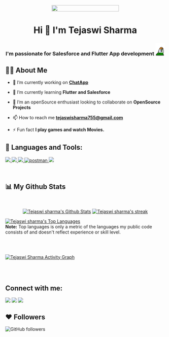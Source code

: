<p align="center">
<a href="#"><img width="65%" height="65%" src="https://camo.githubusercontent.com/2309797487e5e969659a3b545c96151807b04120a9cc2985f632ec94ba00c9f3/68747470733a2f2f6d656469612e67697068792e636f6d2f6d656469612f53576f536b4e36447854737a71494b4571762f67697068792e676966" height="175px"/></a>
</p>

<h1 align="center">Hi 👋 I'm Tejaswi Sharma</h1>
<h3 align="center">I'm passionate for Salesforce and Flutter App development <a target="_blank" rel="noopener noreferrer" href="https://raw.githubusercontent.com/ItsAnunesS/ItsAnunesS/master/src/img/parrots/flags/indiaparrot.gif"><img src="https://raw.githubusercontent.com/ItsAnunesS/ItsAnunesS/master/src/img/parrots/flags/indiaparrot.gif" width="30" height="40" style="max-width:100%;"></a></h3>


## 🙋‍♂️ About Me

- 🔭 I’m currently working on **[ChatApp](https://github.com/tejaswi755/Chat-App)**

- 🌱 I’m currently learning **Flutter and Salesforce**

- 👯 I’m an openSource enthusiast looking to collaborate on **OpenSource Projects**

- 📫 How to reach me **tejaswisharma755@gmail.com**

- ⚡ Fun fact **I play games and watch Movies.**

## 🚀 Languages and Tools:

<p align="left"> 
    <a href="https://flutter.dev/" target="_blank"> <img src="https://img.icons8.com/color/48/000000/flutter.png"/> </a>
    <a href="https://firebase.google.com/" target="_blank"> <img src="https://img.icons8.com/color/46/000000/firebase.png"/> </a>
    <a href="https://devdocs.io/cpp-algorithm/" target="_blank"> <img src="https://img.icons8.com/color/48/000000/c-plus-plus-logo.png"/> </a> 
    <a href="https://postman.com" target="_blank"> <img src="https://www.vectorlogo.zone/logos/getpostman/getpostman-icon.svg" alt="postman" width="45" height="45"/> </a>   
    <a href="https://git-scm.com/" target="_blank"> <img src="https://img.icons8.com/color/48/000000/git.png"/> </a> 
</p>


<br/>



## 📊 My Github Stats

  <br/>
    <p align="center">
    <a href="https://github.com/tejaswi755/github-readme-stats"><img alt="Tejaswi sharma's Github Stats" src="https://github-readme-stats.vercel.app/api?username=tejaswi755&show_icons=true&count_private=true&theme=react&hide_border=true&bg_color=0D1117" /></a>
    <a href="https://github.com/tejaswi755/github-readme-streak-stats">
        <img title="🔥 Get streak stats for your profile at git.io/streak-stats" alt="Tejaswi sharma's streak" src="https://github-readme-streak-stats.herokuapp.com/?user=tejaswi755&theme=black-ice&hide_border=true&stroke=0000&background=060A0CD0"/>
    </a>
</p>

  <a href="https://github.com/tejaswi755/github-readme-stats"><img alt="Tejaswi sharma's Top Languages" src="https://github-readme-stats.vercel.app/api/top-langs/?username=tejaswi755&langs_count=8&count_private=true&layout=compact&theme=react&hide_border=true&bg_color=0D1117" /></a>
  <br/>
  <b>Note:</b> Top languages is only a metric of the languages my public code consists of and doesn't reflect experience or skill level.


<br/>
<br/>

<a href="https://github.com/tejaswi755/github-readme-activity-graph"><img alt="Tejaswi Sharma Activity Graph" src="https://activity-graph.herokuapp.com/graph?username=tejaswi755&bg_color=0D1117&color=5BCDEC&line=5BCDEC&point=FFFFFF&hide_border=true" /></a>

<br/>
<br/>

## Connect with me:
<p align="left">

<a href = "www.linkedin.com/in/tejaswisharma755/" target="_blank"><img src="https://img.icons8.com/fluent/48/000000/linkedin.png"/></a>
<a href = "https://twitter.com/TejaswiSharma22/" target="_blank"><img src="https://img.icons8.com/fluent/48/000000/twitter.png"/></a>
<a href = "https://www.instagram.com/tejaswi_sharma22/" target="_blank"><img src="https://img.icons8.com/fluent/48/000000/instagram-new.png"/></a>


</p>

## ❤ Followers

![GitHub followers](https://img.shields.io/github/followers/tejaswi755?style=for-the-badge)
